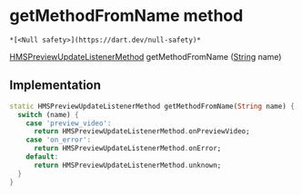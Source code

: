 


# getMethodFromName method




    *[<Null safety>](https://dart.dev/null-safety)*




[HMSPreviewUpdateListenerMethod](../../hmssdk_flutter/HMSPreviewUpdateListenerMethod-class.md) getMethodFromName
([String](https://api.flutter.dev/flutter/dart-core/String-class.html) name)








## Implementation

```dart
static HMSPreviewUpdateListenerMethod getMethodFromName(String name) {
  switch (name) {
    case 'preview_video':
      return HMSPreviewUpdateListenerMethod.onPreviewVideo;
    case 'on_error':
      return HMSPreviewUpdateListenerMethod.onError;
    default:
      return HMSPreviewUpdateListenerMethod.unknown;
  }
}
```







